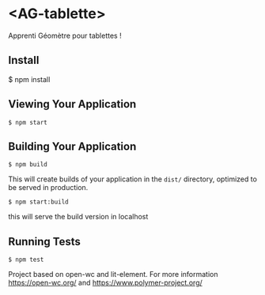# \<AG-tablette\>

Apprenti Géomètre pour tablettes !

## Install

$ npm install

## Viewing Your Application

```
$ npm start
```

## Building Your Application

```
$ npm build
```

This will create builds of your application in the `dist/` directory, optimized to be served in production.

```
$ npm start:build
```

this will serve the build version in localhost

## Running Tests

```
$ npm test
```
Project based on open-wc and lit-element.
For more information https://open-wc.org/ and https://www.polymer-project.org/